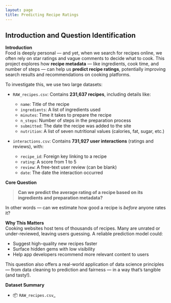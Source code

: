 ```yaml
---
layout: page
title: Predicting Recipe Ratings
---
```


## Introduction and Question Identification

**Introduction**  
Food is deeply personal — and yet, when we search for recipes online, we often rely on star ratings and vague comments to decide what to cook. This project explores how **recipe metadata** — like ingredients, cook time, and number of steps — can help us **predict recipe ratings**, potentially improving search results and recommendations on cooking platforms.

To investigate this, we use two large datasets:

- `RAW_recipes.csv`: Contains **231,637 recipes**, including details like:
  - `name`: Title of the recipe
  - `ingredients`: A list of ingredients used
  - `minutes`: Time it takes to prepare the recipe
  - `n_steps`: Number of steps in the preparation process
  - `submitted`: The date the recipe was added to the site
  - `nutrition`: A list of seven nutritional values (calories, fat, sugar, etc.)

- `interactions.csv`: Contains **731,927 user interactions** (ratings and reviews), with:
  - `recipe_id`: Foreign key linking to a recipe
  - `rating`: A score from 1 to 5
  - `review`: A free-text user review (can be blank)
  - `date`: The date the interaction occurred

**Core Question**  
> **Can we predict the average rating of a recipe based on its ingredients and preparation metadata?**

In other words — can we estimate how good a recipe is *before* anyone rates it?

**Why This Matters**  
Cooking websites host tens of thousands of recipes. Many are unrated or under-reviewed, leaving users guessing. A reliable prediction model could:

- Suggest high-quality new recipes faster
- Surface hidden gems with low visibility
- Help app developers recommend more relevant content to users

This question also offers a real-world application of data science principles — from data cleaning to prediction and fairness — in a way that’s tangible (and tasty!).

**Dataset Summary**
- 📦 `RAW_recipes.csv`_
